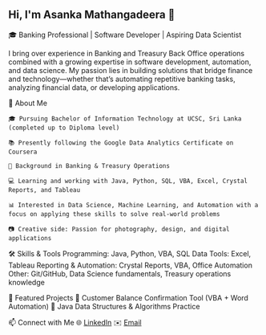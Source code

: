 ## Hi, I'm Asanka Mathangadeera 👋

🎓 Banking Professional | Software Developer | Aspiring Data Scientist

I bring over experience in Banking and Treasury Back Office operations combined with a growing expertise in software development, automation, and data science. My passion lies in building solutions that bridge finance and technology—whether that’s automating repetitive banking tasks, analyzing financial data, or developing applications.

🚀 About Me
    
    🎓 Pursuing Bachelor of Information Technology at UCSC, Sri Lanka (completed up to Diploma level)
        
    📚 Presently following the Google Data Analytics Certificate on Coursera
    
    💼 Background in Banking & Treasury Operations 
    
    💻 Learning and working with Java, Python, SQL, VBA, Excel, Crystal Reports, and Tableau
    
    📊 Interested in Data Science, Machine Learning, and Automation with a focus on applying these skills to solve real-world problems
    
    📷 Creative side: Passion for photography, design, and digital applications

🛠️ Skills & Tools
    Programming: Java, Python, VBA, SQL
    Data Tools: Excel, Tableau 
    Reporting & Automation: Crystal Reports, VBA, Office Automation
    Other: Git/GitHub, Data Science fundamentals, Treasury operations knowledge

📂 Featured Projects
    🔹 Customer Balance Confirmation Tool (VBA + Word Automation)
    🔹 Java Data Structures & Algorithms Practice

📫 Connect with Me
    🌐 [LinkedIn](https://www.linkedin.com/in/asanka-mathangadeera)
    ✉️ [Email](mailto:asankagayanm@gmail.com)
